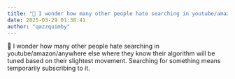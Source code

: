```yaml
---
title: "💭 I wonder how many other people hate searching in youtube/amazon/anywhere else where they know..."
date: 2025-03-29 01:38:41
author: "qazzquimby"
---
```


💭 I wonder how many other people hate searching in youtube/amazon/anywhere else where they know their algorithm will be tuned based on their slightest movement. Searching for something means temporarily subscribing to it.